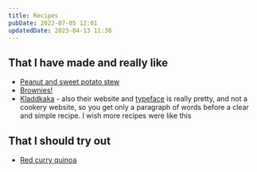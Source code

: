 ```yaml
---
title: Recipes
pubDate: 2022-07-05 12:01
updatedDate: 2023-04-13 11:38
---
```


## That I have made and really like

- [Peanut and sweet potato stew](https://www.makingthymeforhealth.com/one-pot-african-peanut-stew/)
- [Brownies!](https://www.bbcgoodfood.com/recipes/best-ever-chocolate-brownies-recipe)
- [Kladdkaka](https://alvar.dev/blog/how-to-make-swedish-mud-cake) - also their website and [typeface](https://www.fontspring.com/fonts/madetype/made-dillan) is really pretty, and not a cookery website, so you get only a paragraph of words before a clear and simple recipe. I wish more recipes were like this

## That I should try out

- [Red curry quinoa](https://vegangela.com/2013/03/24/red-curry-quinoa/)
